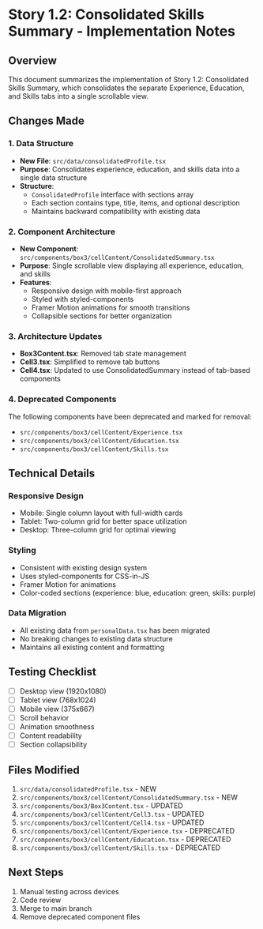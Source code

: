 # Story 1.2: Consolidated Skills Summary - Implementation Notes

## Overview

This document summarizes the implementation of Story 1.2: Consolidated Skills Summary, which consolidates the separate Experience, Education, and Skills tabs into a single scrollable view.

## Changes Made

### 1. Data Structure

- **New File**: `src/data/consolidatedProfile.tsx`
- **Purpose**: Consolidates experience, education, and skills data into a single data structure
- **Structure**:
  - `ConsolidatedProfile` interface with sections array
  - Each section contains type, title, items, and optional description
  - Maintains backward compatibility with existing data

### 2. Component Architecture

- **New Component**: `src/components/box3/cellContent/ConsolidatedSummary.tsx`
- **Purpose**: Single scrollable view displaying all experience, education, and skills
- **Features**:
  - Responsive design with mobile-first approach
  - Styled with styled-components
  - Framer Motion animations for smooth transitions
  - Collapsible sections for better organization

### 3. Architecture Updates

- **Box3Content.tsx**: Removed tab state management
- **Cell3.tsx**: Simplified to remove tab buttons
- **Cell4.tsx**: Updated to use ConsolidatedSummary instead of tab-based components

### 4. Deprecated Components

The following components have been deprecated and marked for removal:

- `src/components/box3/cellContent/Experience.tsx`
- `src/components/box3/cellContent/Education.tsx`
- `src/components/box3/cellContent/Skills.tsx`

## Technical Details

### Responsive Design

- Mobile: Single column layout with full-width cards
- Tablet: Two-column grid for better space utilization
- Desktop: Three-column grid for optimal viewing

### Styling

- Consistent with existing design system
- Uses styled-components for CSS-in-JS
- Framer Motion for animations
- Color-coded sections (experience: blue, education: green, skills: purple)

### Data Migration

- All existing data from `personalData.tsx` has been migrated
- No breaking changes to existing data structure
- Maintains all existing content and formatting

## Testing Checklist

- [ ] Desktop view (1920x1080)
- [ ] Tablet view (768x1024)
- [ ] Mobile view (375x667)
- [ ] Scroll behavior
- [ ] Animation smoothness
- [ ] Content readability
- [ ] Section collapsibility

## Files Modified

1. `src/data/consolidatedProfile.tsx` - NEW
2. `src/components/box3/cellContent/ConsolidatedSummary.tsx` - NEW
3. `src/components/box3/Box3Content.tsx` - UPDATED
4. `src/components/box3/cellContent/Cell3.tsx` - UPDATED
5. `src/components/box3/cellContent/Cell4.tsx` - UPDATED
6. `src/components/box3/cellContent/Experience.tsx` - DEPRECATED
7. `src/components/box3/cellContent/Education.tsx` - DEPRECATED
8. `src/components/box3/cellContent/Skills.tsx` - DEPRECATED

## Next Steps

1. Manual testing across devices
2. Code review
3. Merge to main branch
4. Remove deprecated component files
